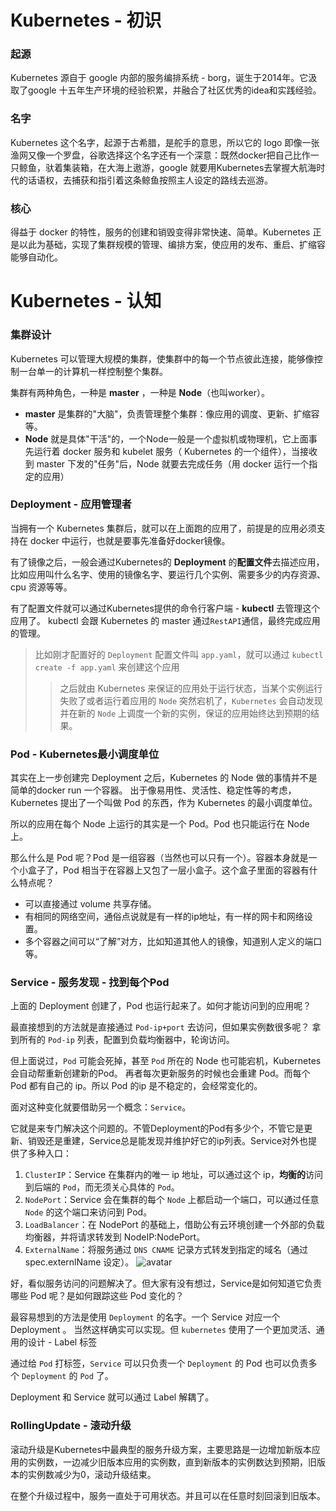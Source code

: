 # Kubernetes - 初识

### 起源
Kubernetes 源自于 google 内部的服务编排系统 - borg，诞生于2014年。它汲取了google 十五年生产环境的经验积累，并融合了社区优秀的idea和实践经验。

### 名字
Kubernetes 这个名字，起源于古希腊，是舵手的意思，所以它的 logo 即像一张渔网又像一个罗盘，谷歌选择这个名字还有一个深意：既然docker把自己比作一只鲸鱼，驮着集装箱，在大海上遨游，google 就要用Kubernetes去掌握大航海时代的话语权，去捕获和指引着这条鲸鱼按照主人设定的路线去巡游。

### 核心
得益于 docker 的特性，服务的创建和销毁变得非常快速、简单。Kubernetes 正是以此为基础，实现了集群规模的管理、编排方案，使应用的发布、重启、扩缩容能够自动化。

# Kubernetes - 认知

### 集群设计

Kubernetes 可以管理大规模的集群，使集群中的每一个节点彼此连接，能够像控制一台单一的计算机一样控制整个集群。

集群有两种角色，一种是 **master** ，一种是 **Node**（也叫worker）。

- **master** 是集群的"大脑"，负责管理整个集群：像应用的调度、更新、扩缩容等。
- **Node** 就是具体"干活"的，一个Node一般是一个虚拟机或物理机，它上面事先运行着 docker 服务和 kubelet 服务（ Kubernetes 的一个组件），当接收到 master 下发的"任务"后，Node 就要去完成任务（用 docker 运行一个指定的应用）


### Deployment - 应用管理者

当拥有一个 Kubernetes 集群后，就可以在上面跑的应用了，前提是的应用必须支持在 docker 中运行，也就是要事先准备好docker镜像。

有了镜像之后，一般会通过Kubernetes的 **Deployment** 的**配置文件**去描述应用，比如应用叫什么名字、使用的镜像名字、要运行几个实例、需要多少的内存资源、cpu 资源等等。

有了配置文件就可以通过Kubernetes提供的命令行客户端 - **kubectl** 去管理这个应用了。
kubectl 会跟 Kubernetes 的 master 通过`RestAPI`通信，最终完成应用的管理。

> 比如刚才配置好的 `Deployment` 配置文件叫 `app.yaml`，就可以通过 `kubectl create -f app.yaml` 来创建这个应用
>> 之后就由 Kubernetes 来保证的应用处于运行状态，当某个实例运行失败了或者运行着应用的 `Node` 突然宕机了，`Kubernetes` 会自动发现并在新的 `Node` 上调度一个新的实例，保证的应用始终达到预期的结果。


### Pod - Kubernetes最小调度单位

其实在上一步创建完 Deployment 之后，Kubernetes 的 Node 做的事情并不是简单的docker run 一个容器。
出于像易用性、灵活性、稳定性等的考虑，Kubernetes 提出了一个叫做 Pod 的东西，作为 Kubernetes 的最小调度单位。

所以的应用在每个 Node 上运行的其实是一个 Pod。Pod 也只能运行在 Node 上。

那么什么是 Pod 呢？Pod 是一组容器（当然也可以只有一个）。容器本身就是一个小盒子了，Pod 相当于在容器上又包了一层小盒子。这个盒子里面的容器有什么特点呢？

- 可以直接通过 volume 共享存储。
- 有相同的网络空间，通俗点说就是有一样的ip地址，有一样的网卡和网络设置。
- 多个容器之间可以“了解”对方，比如知道其他人的镜像，知道别人定义的端口等。


### Service - 服务发现 - 找到每个Pod

上面的 Deployment 创建了，Pod 也运行起来了。如何才能访问到的应用呢？

最直接想到的方法就是直接通过 `Pod-ip+port` 去访问，但如果实例数很多呢？
拿到所有的 `Pod-ip` 列表，配置到负载均衡器中，轮询访问。

但上面说过，`Pod` 可能会死掉，甚至 `Pod` 所在的 Node 也可能宕机，Kubernetes 会自动帮重新创建新的Pod。
再者每次更新服务的时候也会重建 Pod。而每个 Pod 都有自己的 ip。所以 Pod 的ip 是不稳定的，会经常变化的。

面对这种变化就要借助另一个概念：`Service`。

它就是来专门解决这个问题的。不管Deployment的Pod有多少个，不管它是更新、销毁还是重建，Service总是能发现并维护好它的ip列表。Service对外也提供了多种入口：

1. `ClusterIP`：Service 在集群内的唯一 ip 地址，可以通过这个 ip，**均衡的**访问到后端的 `Pod`，而无须关心具体的 `Pod`。
2. `NodePort`：Service 会在集群的每个 `Node` 上都启动一个端口，可以通过任意`Node` 的这个端口来访问到 Pod。
3. `LoadBalancer`：在 NodePort 的基础上，借助公有云环境创建一个外部的负载均衡器，并将请求转发到 NodeIP:NodePort。
4. `ExternalName`：将服务通过 `DNS CNAME` 记录方式转发到指定的域名（通过 spec.externlName 设定）。
![avatar](https://git.imooc.com/coding-335/course-docs/raw/master/images/04_services.png)

好，看似服务访问的问题解决了。但大家有没有想过，Service是如何知道它负责哪些 Pod 呢？是如何跟踪这些 Pod 变化的？

最容易想到的方法是使用 `Deployment` 的名字。一个 Service 对应一个 Deployment 。
当然这样确实可以实现。但 `kubernetes` 使用了一个更加灵活、通用的设计 - Label 标签

通过给 `Pod` 打标签，`Service` 可以只负责一个 `Deployment` 的 Pod 也可以负责多个 `Deployment` 的 `Pod` 了。

Deployment 和 Service 就可以通过 Label 解耦了。

### RollingUpdate - 滚动升级

滚动升级是Kubernetes中最典型的服务升级方案，主要思路是一边增加新版本应用的实例数，一边减少旧版本应用的实例数，直到新版本的实例数达到预期，旧版本的实例数减少为0，滚动升级结束。

在整个升级过程中，服务一直处于可用状态。并且可以在任意时刻回滚到旧版本。

